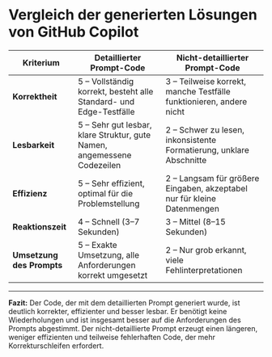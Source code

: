 # Vergleich der generierten Lösungen von GitHub Copilot

| Kriterium           | Detaillierter Prompt-Code          | Nicht-detaillierter Prompt-Code  |
|---------------------|----------------------------------|---------------------------------|
| **Korrektheit**     | 5 – Vollständig korrekt, besteht alle Standard- und Edge-Testfälle | 3 – Teilweise korrekt, manche Testfälle funktionieren, andere nicht |
| **Lesbarkeit**      | 5 – Sehr gut lesbar, klare Struktur, gute Namen, angemessene Codezeilen | 2 – Schwer zu lesen, inkonsistente Formatierung, unklare Abschnitte |
| **Effizienz**       | 5 – Sehr effizient, optimal für die Problemstellung | 2 – Langsam für größere Eingaben, akzeptabel nur für kleine Datenmengen |
| **Reaktionszeit**   | 4 – Schnell (3–7 Sekunden)        | 3 – Mittel (8–15 Sekunden)       |
| **Umsetzung des Prompts** | 5 – Exakte Umsetzung, alle Anforderungen korrekt umgesetzt | 2 – Nur grob erkannt, viele Fehlinterpretationen |

---

**Fazit:** Der Code, der mit dem detaillierten Prompt generiert wurde, ist deutlich korrekter, effizienter und besser lesbar. Er benötigt keine Wiederholungen und ist insgesamt besser auf die Anforderungen des Prompts abgestimmt. Der nicht-detaillierte Prompt erzeugt einen längeren, weniger effizienten und teilweise fehlerhaften Code, der mehr Korrekturschleifen erfordert.
